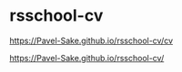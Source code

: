 # rsschool-cv

https://Pavel-Sake.github.io/rsschool-cv/cv

https://Pavel-Sake.github.io/rsschool-cv/